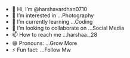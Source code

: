- 👋 Hi, I’m @harshavardhan0710
- 👀 I’m interested in ...Photography
- 🌱 I’m currently learning ...Coding
- 💞️ I’m looking to collaborate on ...Social Media
- 📫 How to reach me ...harshaa._28
- 😄 Pronouns: ...Grow More
- ⚡ Fun fact: ...Follow Mw

<!---
harshavardhan0710/harshavardhan0710 is a ✨ special ✨ repository because its `README.md` (this file) appears on your GitHub profile.
You can click the Preview link to take a look at your changes.
--->
